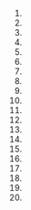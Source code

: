 1.

    

2.

    

3.

    

4.

    

5.

    

6.

    

7.

    

8.

    

9.

    

10.




1.

    

2.

    

3.

    

4.

    

5.

    

6.

    

7.

    

8.

    

9.

    

10.

